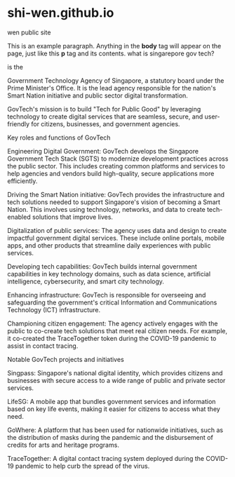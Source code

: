 # shi-wen.github.io
wen public site

<!doctype html>
<html>
  <head>
    <title>This is wen test webpage!</title>
  </head>
  <body>
    <p>This is an example paragraph. Anything in the <strong>body</strong> tag will appear on the page, just like this <strong>p</strong> tag and its contents.
        what is singarepore gov tech?

 is the

Government Technology Agency of Singapore, a statutory board under the Prime Minister's Office. It is the lead agency responsible for the nation's Smart Nation initiative and public sector digital transformation. 

GovTech's mission is to build "Tech for Public Good" by leveraging technology to create digital services that are seamless, secure, and user-friendly for citizens, businesses, and government agencies. 

Key roles and functions of GovTech

Engineering Digital Government: GovTech develops the Singapore Government Tech Stack (SGTS) to modernize development practices across the public sector. This includes creating common platforms and services to help agencies and vendors build high-quality, secure applications more efficiently.

Driving the Smart Nation initiative: GovTech provides the infrastructure and tech solutions needed to support Singapore's vision of becoming a Smart Nation. This involves using technology, networks, and data to create tech-enabled solutions that improve lives.

Digitalization of public services: The agency uses data and design to create impactful government digital services. These include online portals, mobile apps, and other products that streamline daily experiences with public services.

Developing tech capabilities: GovTech builds internal government capabilities in key technology domains, such as data science, artificial intelligence, cybersecurity, and smart city technology.

Enhancing infrastructure: GovTech is responsible for overseeing and safeguarding the government's critical Information and Communications Technology (ICT) infrastructure.

Championing citizen engagement: The agency actively engages with the public to co-create tech solutions that meet real citizen needs. For example, it co-created the TraceTogether token during the COVID-19 pandemic to assist in contact tracing. 

Notable GovTech projects and initiatives

Singpass: Singapore's national digital identity, which provides citizens and businesses with secure access to a wide range of public and private sector services.

LifeSG: A mobile app that bundles government services and information based on key life events, making it easier for citizens to access what they need.

GoWhere: A platform that has been used for nationwide initiatives, such as the distribution of masks during the pandemic and the disbursement of credits for arts and heritage programs.

TraceTogether: A digital contact tracing system deployed during the COVID-19 pandemic to help curb the spread of the virus. 
    </p>
  </body>
</html>
